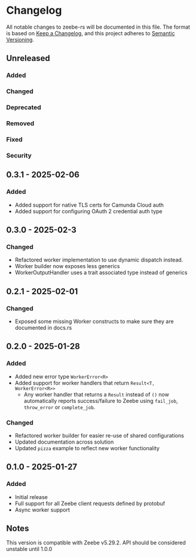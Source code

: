 # Changelog

All notable changes to zeebe-rs will be documented in this file. The format is based on [Keep a Changelog](https://keepachangelog.com/en/1.0.0/), and this project adheres to [Semantic Versioning](https://semver.org/).

## Unreleased

### Added

### Changed

### Deprecated

### Removed

### Fixed

### Security

## 0.3.1 - 2025-02-06

### Added

- Added support for native TLS certs for Camunda Cloud auth
- Added support for configuring OAuth 2 credential auth type

## 0.3.0 - 2025-02-3

### Changed

- Refactored worker implementation to use dynamic dispatch instead.
- Worker builder now exposes less generics
- WorkerOutputHandler uses a trait associated type instead of generics

## 0.2.1 - 2025-02-01

### Changed

- Exposed some missing Worker constructs to make sure they are documented in docs.rs

## 0.2.0 - 2025-01-28

### Added

- Added new error type `WorkerError<R>`
- Added support for worker handlers that return `Result<T, WorkerError<R>>`
  - Any worker handler that returns a `Result` instead of `()` now automatically reports success/failure to Zeebe
    using `fail_job`, `throw_error` or `complete_job`.

### Changed

- Refactored worker builder for easier re-use of shared configurations
- Updated documentation across solution
- Updated `pizza` example to reflect new worker functionality

## 0.1.0 - 2025-01-27

### Added

- Initial release
- Full support for all Zeebe client requests defined by protobuf
- Async worker support

## Notes

This version is compatible with Zeebe v5.29.2. API should be considered unstable until 1.0.0
